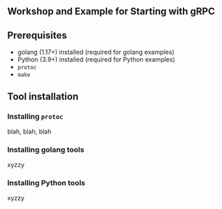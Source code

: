 Workshop and Example for Starting with gRPC
-------------------------------------------

## Prerequisites

* golang (1.17+) installed (required for golang examples)
* Python (3.9+) installed (required for Python examples)
* `protoc`
* `make`

## Tool installation

### Installing `protoc`

blah, blah, blah

### Installing golang tools

xyzzy

### Installing Python tools

xyzzy
